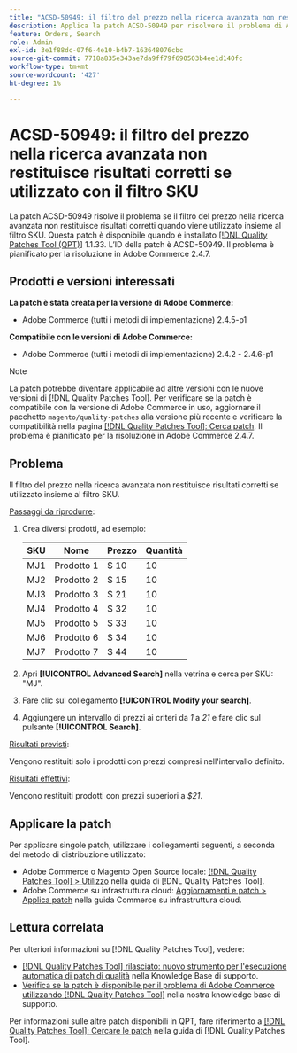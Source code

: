 ```yaml
---
title: "ACSD-50949: il filtro del prezzo nella ricerca avanzata non restituisce risultati corretti se utilizzato insieme al filtro SKU"
description: Applica la patch ACSD-50949 per risolvere il problema di Adobe Commerce, in cui il filtro del prezzo nella ricerca avanzata non restituisce risultati corretti se utilizzato insieme al filtro SKU.
feature: Orders, Search
role: Admin
exl-id: 3e1f88dc-07f6-4e10-b4b7-163648076cbc
source-git-commit: 7718a835e343ae7da9ff79f690503b4ee1d140fc
workflow-type: tm+mt
source-wordcount: '427'
ht-degree: 1%

---
```


# ACSD-50949: il filtro del prezzo nella ricerca avanzata non restituisce risultati corretti se utilizzato con il filtro SKU

La patch ACSD-50949 risolve il problema se il filtro del prezzo nella ricerca avanzata non restituisce risultati corretti quando viene utilizzato insieme al filtro SKU. Questa patch è disponibile quando è installato [[!DNL Quality Patches Tool (QPT)]](/help/announcements/adobe-commerce-announcements/magento-quality-patches-released-new-tool-to-self-serve-quality-patches.md) 1.1.33. L’ID della patch è ACSD-50949. Il problema è pianificato per la risoluzione in Adobe Commerce 2.4.7.

## Prodotti e versioni interessati

**La patch è stata creata per la versione di Adobe Commerce:**

* Adobe Commerce (tutti i metodi di implementazione) 2.4.5-p1

**Compatibile con le versioni di Adobe Commerce:**

* Adobe Commerce (tutti i metodi di implementazione) 2.4.2 - 2.4.6-p1

>[!NOTE]
>
>La patch potrebbe diventare applicabile ad altre versioni con le nuove versioni di [!DNL Quality Patches Tool]. Per verificare se la patch è compatibile con la versione di Adobe Commerce in uso, aggiornare il pacchetto `magento/quality-patches` alla versione più recente e verificare la compatibilità nella pagina [[!DNL Quality Patches Tool]: Cerca patch](<https://experienceleague.adobe.com/tools/commerce-quality-patches/index.html>). Il problema è pianificato per la risoluzione in Adobe Commerce 2.4.7.

## Problema

Il filtro del prezzo nella ricerca avanzata non restituisce risultati corretti se utilizzato insieme al filtro SKU.

<u>Passaggi da riprodurre</u>:

1. Crea diversi prodotti, ad esempio:

   | SKU | Nome | Prezzo | Quantità |
   |-----|-----------|-------|----------|
   | MJ1 | Prodotto 1 | $ 10 | 10 |
   | MJ2 | Prodotto 2 | $ 15 | 10 |
   | MJ3 | Prodotto 3 | $ 21 | 10 |
   | MJ4 | Prodotto 4 | $ 32 | 10 |
   | MJ5 | Prodotto 5 | $ 33 | 10 |
   | MJ6 | Prodotto 6 | $ 34 | 10 |
   | MJ7 | Prodotto 7 | $ 44 | 10 |

1. Apri **[!UICONTROL Advanced Search]** nella vetrina e cerca per SKU: &quot;MJ&quot;.
1. Fare clic sul collegamento **[!UICONTROL Modify your search]**.
1. Aggiungere un intervallo di prezzi ai criteri da *1* a *21* e fare clic sul pulsante **[!UICONTROL Search]**.

<u>Risultati previsti</u>:

Vengono restituiti solo i prodotti con prezzi compresi nell&#39;intervallo definito.

<u>Risultati effettivi</u>:

Vengono restituiti prodotti con prezzi superiori a *$21*.

## Applicare la patch

Per applicare singole patch, utilizzare i collegamenti seguenti, a seconda del metodo di distribuzione utilizzato:

* Adobe Commerce o Magento Open Source locale: [[!DNL Quality Patches Tool] > Utilizzo](<https://experienceleague.adobe.com/docs/commerce-operations/tools/quality-patches-tool/usage.html>) nella guida di [!DNL Quality Patches Tool].
* Adobe Commerce su infrastruttura cloud: [Aggiornamenti e patch > Applica patch](https://experienceleague.adobe.com/docs/commerce-cloud-service/user-guide/develop/upgrade/apply-patches.html) nella guida Commerce su infrastruttura cloud.

## Lettura correlata

Per ulteriori informazioni su [!DNL Quality Patches Tool], vedere:

* [[!DNL Quality Patches Tool] rilasciato: nuovo strumento per l&#39;esecuzione automatica di patch di qualità](/help/announcements/adobe-commerce-announcements/magento-quality-patches-released-new-tool-to-self-serve-quality-patches.md) nella Knowledge Base di supporto.
* [Verifica se la patch è disponibile per il problema di Adobe Commerce utilizzando  [!DNL Quality Patches Tool]](/help/support-tools/patches-available-in-qpt-tool/check-patch-for-magento-issue-with-magento-quality-patches.md) nella nostra knowledge base di supporto.

Per informazioni sulle altre patch disponibili in QPT, fare riferimento a [[!DNL Quality Patches Tool]: Cercare le patch](<https://experienceleague.adobe.com/tools/commerce-quality-patches/index.html>) nella guida di [!DNL Quality Patches Tool].
